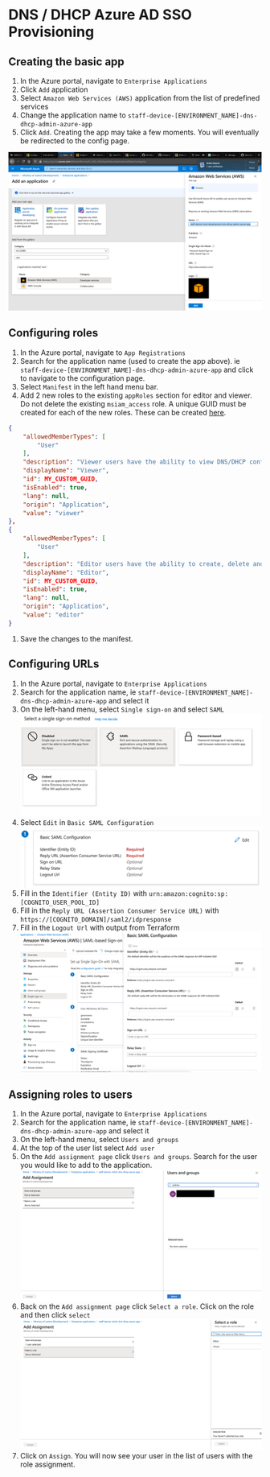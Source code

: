 # DNS / DHCP Azure AD SSO Provisioning

## Creating the basic app
1. In the Azure portal, navigate to `Enterprise Applications`
1. Click `Add` application
1. Select `Amazon Web Services (AWS)` application from the list of predefined services
1. Change the application name to `staff-device-[ENVIRONMENT_NAME]-dns-dhcp-admin-azure-app`
1. Click `Add`. Creating the app may take a few moments. You will eventually be redirected to the config page.

![Creating the basic Amazon Web Services app](docs/azure_ad_images/amazon_web_services_azure_ad_app.png?raw=true)


## Configuring roles 
1. In the Azure portal, navigate to `App Registrations`
1. Search for the application name (used to create the app above). ie `staff-device-[ENVIRONMENT_NAME]-dns-dhcp-admin-azure-app` and click to navigate to the configuration page.
1. Select `Manifest` in the left hand menu bar.
1. Add 2 new roles to the existing `appRoles` section for editor and viewer. Do not delete the existing `msiam_access` role. A unique GUID must be created for each of the new roles. These can be created [here](https://www.guidgenerator.com/online-guid-generator.aspx).
```json
{
	"allowedMemberTypes": [
		"User"
	],
	"description": "Viewer users have the ability to view DNS/DHCP configurations.",
	"displayName": "Viewer",
	"id": MY_CUSTOM_GUID,
	"isEnabled": true,
	"lang": null,
	"origin": "Application",
	"value": "viewer"
},
{
	"allowedMemberTypes": [
		"User"
	],
	"description": "Editor users have the ability to create, delete and update DNS/DHCP configurations.",
	"displayName": "Editor",
	"id": MY_CUSTOM_GUID,
	"isEnabled": true,
	"lang": null,
	"origin": "Application",
	"value": "editor"
}
```
1. Save the changes to the manifest.

## Configuring URLs
1. In the Azure portal, navigate to `Enterprise Applications`
1. Search for the application name, ie `staff-device-[ENVIRONMENT_NAME]-dns-dhcp-admin-azure-app` and select it
1. On the left-hand menu, select `Single sign-on` and select `SAML`
![Select SAML configuration](docs/azure_ad_images/select_saml.png?raw=true)
1. Select `Edit` in `Basic SAML Configuration`
![Basic SAML configuration](docs/azure_ad_images/basic_saml_configuration.png?raw=true)
1. Fill in the `Identifier (Entity ID)` with `urn:amazon:cognito:sp:[COGNITO_USER_POOL_ID]`
1. Fill in the `Reply URL (Assertion Consumer Service URL)` with `https://[COGNITO_DOMAIN]/saml2/idpresponse`
1. Fill in the `Logout Url` with output from Terraform
![Configuring logout and callback urls](docs/azure_ad_images/configure_urls.png?raw=true)


## Assigning roles to users
1. In the Azure portal, navigate to `Enterprise Applications`
1. Search for the application name, ie `staff-device-[ENVIRONMENT_NAME]-dns-dhcp-admin-azure-app` and select it
1. On the left-hand menu, select `Users and groups`
1. At the top of the user list select `Add user`
1. On the `Add assignment page` click `Users and groups`. Search for the user you would like to add to the application.
![Select a user](docs/azure_ad_images/user_assignment.png?raw=true)
1. Back on the `Add assignment page` click `Select a role`. Click on the role and then click `select`
![Select a role](docs/azure_ad_images/role_assignment.png?raw=true)
1. Click on `Assign`. You will now see your user in the list of users with the role assignment.
